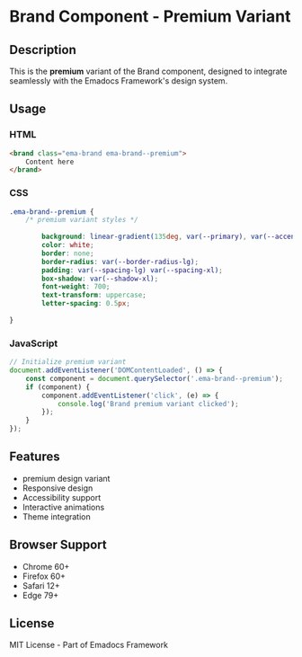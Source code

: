 # Brand Component - Premium Variant

## Description
This is the **premium** variant of the Brand component, designed to integrate seamlessly with the Emadocs Framework's design system.

## Usage

### HTML
```html
<brand class="ema-brand ema-brand--premium">
    Content here
</brand>
```

### CSS
```css
.ema-brand--premium {
    /* premium variant styles */
    
        background: linear-gradient(135deg, var(--primary), var(--accent));
        color: white;
        border: none;
        border-radius: var(--border-radius-lg);
        padding: var(--spacing-lg) var(--spacing-xl);
        box-shadow: var(--shadow-xl);
        font-weight: 700;
        text-transform: uppercase;
        letter-spacing: 0.5px;
    
}
```

### JavaScript
```javascript
// Initialize premium variant
document.addEventListener('DOMContentLoaded', () => {
    const component = document.querySelector('.ema-brand--premium');
    if (component) {
        component.addEventListener('click', (e) => {
            console.log('Brand premium variant clicked');
        });
    }
});
```

## Features
- premium design variant
- Responsive design
- Accessibility support
- Interactive animations
- Theme integration

## Browser Support
- Chrome 60+
- Firefox 60+
- Safari 12+
- Edge 79+

## License
MIT License - Part of Emadocs Framework
